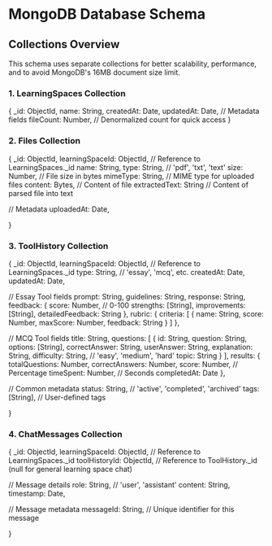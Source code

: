 # MongoDB Database Schema

## Collections Overview

This schema uses separate collections for better scalability, performance, and to avoid MongoDB's 16MB document size limit.

### 1. LearningSpaces Collection

{
  _id: ObjectId,
  name: String,
  createdAt: Date,
  updatedAt: Date,
  // Metadata fields
  fileCount: Number, // Denormalized count for quick access
}

### 2. Files Collection

{
  _id: ObjectId,
  learningSpaceId: ObjectId, // Reference to LearningSpaces._id
  name: String,
  type: String, // 'pdf', 'txt', 'text'
  size: Number, // File size in bytes
  mimeType: String, // MIME type for uploaded files
  content: Bytes, // Content of file
  extractedText: String // Content of parsed file into text
  
  // Metadata
  uploadedAt: Date,

}

### 3. ToolHistory Collection

{
  _id: ObjectId,
  learningSpaceId: ObjectId, // Reference to LearningSpaces._id
  type: String, // 'essay', 'mcq', etc.
  createdAt: Date,
  updatedAt: Date,
  
  // Essay Tool fields
  prompt: String,
  guidelines: String,
  response: String,
  feedback: {
    score: Number, // 0-100
    strengths: [String],
    improvements: [String],
    detailedFeedback: String
  },
  rubric: {
    criteria: [
      {
        name: String,
        score: Number,
        maxScore: Number,
        feedback: String
      }
    ]
  },
  
  // MCQ Tool fields
  title: String,
  questions: [
    {
      id: String,
      question: String,
      options: [String],
      correctAnswer: String,
      userAnswer: String,
      explanation: String,
      difficulty: String, // 'easy', 'medium', 'hard'
      topic: String
    }
  ],
  results: {
    totalQuestions: Number,
    correctAnswers: Number,
    score: Number, // Percentage
    timeSpent: Number, // Seconds
    completedAt: Date
  },
  
  // Common metadata
  status: String, // 'active', 'completed', 'archived'
  tags: [String], // User-defined tags
  
}

### 4. ChatMessages Collection

{
  _id: ObjectId,
  learningSpaceId: ObjectId, // Reference to LearningSpaces._id
  toolHistoryId: ObjectId, // Reference to ToolHistory._id (null for general learning space chat)
  
  // Message details
  role: String, // 'user', 'assistant'
  content: String,
  timestamp: Date,
  
  // Message metadata
  messageId: String, // Unique identifier for this message
  
}
